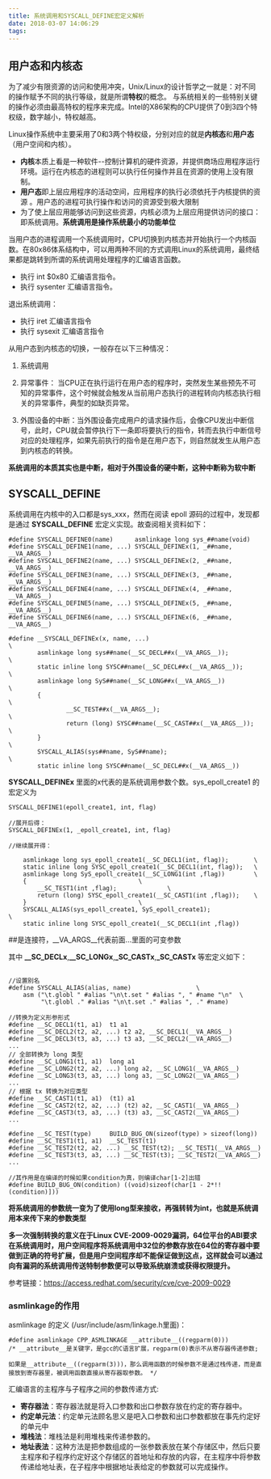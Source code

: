```yaml
---
title: 系统调用和SYSCALL_DEFINE宏定义解析
date: 2018-03-07 14:06:29
tags:
---
```

## 用户态和内核态

为了减少有限资源的访问和使用冲突，Unix/Linux的设计哲学之一就是：对不同的操作赋予不同的执行等级，就是所谓**特权**的概念。
与系统相关的一些特别关键的操作必须由最高特权的程序来完成。Intel的X86架构的CPU提供了0到3四个特权级，数字越小，特权越高。

Linux操作系统中主要采用了0和3两个特权级，分别对应的就是**内核态**和**用户态**（用户空间和内核）。

- **内核**本质上看是一种软件--控制计算机的硬件资源，并提供商场应用程序运行环境。运行在内核态的进程则可以执行任何操作并且在资源的使用上没有限制。
- **用户态**即上层应用程序的活动空间，应用程序的执行必须依托于内核提供的资源 。用户态的进程可执行操作和访问的资源受到极大限制
- 为了使上层应用能够访问到这些资源，内核必须为上层应用提供访问的接口：即系统调用。**系统调用是操作系统最小的功能单位**



当用户态的进程调用一个系统调用时，CPU切换到内核态并开始执行一个内核函数。在80x86体系结构中，可以用两种不同的方式调用Linux的系统调用，最终结果都是跳转到所谓的系统调用处理程序的汇编语言函数。
- 执行 int $0x80 汇编语言指令。
- 执行 sysenter 汇编语言指令。


退出系统调用：
- 执行 iret 汇编语言指令
- 执行 sysexit 汇编语言指令

从用户态到内核态的切换，一般存在以下三种情况：

1. 系统调用

2. 异常事件： 当CPU正在执行运行在用户态的程序时，突然发生某些预先不可知的异常事件，这个时候就会触发从当前用户态执行的进程转向内核态执行相关的异常事件，典型的如缺页异常。

3. 外围设备的中断：当外围设备完成用户的请求操作后，会像CPU发出中断信号，此时，CPU就会暂停执行下一条即将要执行的指令，转而去执行中断信号对应的处理程序，如果先前执行的指令是在用户态下，则自然就发生从用户态到内核态的转换。

**系统调用的本质其实也是中断，相对于外围设备的硬中断，这种中断称为软中断**

## SYSCALL_DEFINE
系统调用在内核中的入口都是sys_xxx，然而在阅读 epoll 源码的过程中，发现都是通过 **SYSCALL_DEFINE** 宏定义实现。故查阅相关资料如下：

```
#define SYSCALL_DEFINE0(name)      asmlinkage long sys_##name(void)  
#define SYSCALL_DEFINE1(name, ...) SYSCALL_DEFINEx(1, _##name, __VA_ARGS__)  
#define SYSCALL_DEFINE2(name, ...) SYSCALL_DEFINEx(2, _##name, __VA_ARGS__)  
#define SYSCALL_DEFINE3(name, ...) SYSCALL_DEFINEx(3, _##name, __VA_ARGS__)  
#define SYSCALL_DEFINE4(name, ...) SYSCALL_DEFINEx(4, _##name, __VA_ARGS__)  
#define SYSCALL_DEFINE5(name, ...) SYSCALL_DEFINEx(5, _##name, __VA_ARGS__)  
#define SYSCALL_DEFINE6(name, ...) SYSCALL_DEFINEx(6, _##name, __VA_ARGS__) 
```

```
#define __SYSCALL_DEFINEx(x, name, ...)                                 \
        asmlinkage long sys##name(__SC_DECL##x(__VA_ARGS__));           \
        static inline long SYSC##name(__SC_DECL##x(__VA_ARGS__));       \
        asmlinkage long SyS##name(__SC_LONG##x(__VA_ARGS__))            \
        {                                                               \
                __SC_TEST##x(__VA_ARGS__);                              \
                return (long) SYSC##name(__SC_CAST##x(__VA_ARGS__));    \
        }                                                               \
        SYSCALL_ALIAS(sys##name, SyS##name);                            \
        static inline long SYSC##name(__SC_DECL##x(__VA_ARGS__))

```

**SYSCALL_DEFINEx** 里面的x代表的是系统调用参数个数。sys_epoll_create1 的宏定义为 
```
SYSCALL_DEFINE1(epoll_create1, int, flag)

//展开后得：
SYSCALL_DEFINEx(1, _epoll_create1, int, flag)

//继续展开得：        

    asmlinkage long sys_epoll_create1(__SC_DECL1(int, flag));       \  
    static inline long SYSC_epoll_create1(__SC_DECL1(int, flag));   \  
    asmlinkage long SyS_epoll_create1(__SC_LONG1(int ,flag))        \  
    {                               \  
        __SC_TEST1(int ,flag);              \  
        return (long) SYSC_epoll_create1(__SC_CAST1(int ,flag));    \  
    }                               \  
    SYSCALL_ALIAS(sys_epoll_create1, SyS_epoll_create1);                \  
    static inline long SYSC_epoll_create1(__SC_DECL1(int ,flag)) 

```
##是连接符，__VA_ARGS__代表前面...里面的可变参数

其中 **__SC_DECLx**,**__SC_LONGx**,**_SC_CASTx**,**_SC_CASTx** 等宏定义如下：
```

//设置别名 
#define SYSCALL_ALIAS(alias, name)                  \  
    asm ("\t.globl " #alias "\n\t.set " #alias ", " #name "\n"  \  
         "\t.globl ." #alias "\n\t.set ." #alias ", ." #name) 
         
//转换为定义形参形式
#define __SC_DECL1(t1, a1)  t1 a1   
#define __SC_DECL2(t2, a2, ...) t2 a2, __SC_DECL1(__VA_ARGS__)  
#define __SC_DECL3(t3, a3, ...) t3 a3, __SC_DECL2(__VA_ARGS__)  
... 
// 全部转换为 long 类型
#define __SC_LONG1(t1, a1)  long a1  
#define __SC_LONG2(t2, a2, ...) long a2, __SC_LONG1(__VA_ARGS__)  
#define __SC_LONG3(t3, a3, ...) long a3, __SC_LONG2(__VA_ARGS__)  
... 
// 根据 tx 转换为对应类型 
#define __SC_CAST1(t1, a1)  (t1) a1  
#define __SC_CAST2(t2, a2, ...) (t2) a2, __SC_CAST1(__VA_ARGS__)  
#define __SC_CAST3(t3, a3, ...) (t3) a3, __SC_CAST2(__VA_ARGS__)  
...

#define __SC_TEST(type)     BUILD_BUG_ON(sizeof(type) > sizeof(long))  
#define __SC_TEST1(t1, a1)  __SC_TEST(t1)  
#define __SC_TEST2(t2, a2, ...) __SC_TEST(t2); __SC_TEST1(__VA_ARGS__)  
#define __SC_TEST3(t3, a3, ...) __SC_TEST(t3); __SC_TEST2(__VA_ARGS__)  
...

//其作用是在编译的时候如果condition为真，则编译char[1-2]出错
#define BUILD_BUG_ON(condition) ((void)sizeof(char[1 - 2*!!(condition)]))  
```
**将系统调用的参数统一变为了使用long型来接收，再强转转为int，也就是系统调用本来传下来的参数类型**

**多一次强制转换的意义在于Linux CVE-2009-0029漏洞，64位平台的ABI要求在系统调用时，用户空间程序将系统调用中32位的参数存放在64位的寄存器中要做到正确的符号扩展，但是用户空间程序却不能保证做到这点，这样就会可以通过向有漏洞的系统调用传送特制参数便可以导致系统崩溃或获得权限提升。**

参考链接：https://access.redhat.com/security/cve/cve-2009-0029

### asmlinkage的作用

asmlinkage 的定义 (/usr/include/asm/linkage.h里面)：
```
#define asmlinkage CPP_ASMLINKAGE __attribute__((regparm(0)))
/* __attribute__是关键字，是gcc的C语言扩展，regparm(0)表示不从寄存器传递参数;

如果是__attribute__((regparm(3)))，那么调用函数的时候参数不是通过栈传递，而是直接放到寄存器里，被调用函数直接从寄存器取参数。 */

```

汇编语言的主程序与子程序之间的参数传递方式:
- **寄存器法**：寄存器法就是将入口参数和出口参数存放在约定的寄存器中。
- **约定单元法**：约定单元法顾名思义是吧入口参数和出口参数都放在事先约定好的单元中
- **堆栈法**：堆栈法是利用堆栈来传递参数的。
- **地址表法**：这种方法是把参数组成的一张参数表放在某个存储区中，然后只要主程序和子程序约定好这个存储区的首地址和存放的内容，在主程序中将参数传递给地址表，在子程序中根据地址表给定的参数就可以完成操作。